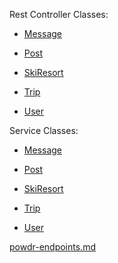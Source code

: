 Rest Controller Classes:

* [Message](https://github.com/powdr-ddc/powdr-service/blob/master/src/main/java/edu/cnm/deepdive/powdr/controller/MessageController.java)

* [Post](https://github.com/powdr-ddc/powdr-service/blob/master/src/main/java/edu/cnm/deepdive/powdr/controller/PostController.java)

* [SkiResort]((https://github.com/powdr-ddc/powdr-service/blob/master/src/main/java/edu/cnm/deepdive/powdr/controller/SkiResortController.java))

* [Trip]((https://github.com/powdr-ddc/powdr-service/blob/master/src/main/java/edu/cnm/deepdive/powdr/controller/TripController.java))

* [User]((https://github.com/powdr-ddc/powdr-service/blob/master/src/main/java/edu/cnm/deepdive/powdr/controller/UserController.java))

Service Classes: 

* [Message](https://github.com/powdr-ddc/powdr-service/blob/master/src/main/java/edu/cnm/deepdive/powdr/service/MessageService.java)

* [Post](https://github.com/powdr-ddc/powdr-service/blob/master/src/main/java/edu/cnm/deepdive/powdr/service/PostService.java)

* [SkiResort](https://github.com/powdr-ddc/powdr-service/blob/master/src/main/java/edu/cnm/deepdive/powdr/service/SkiResortService.java)

* [Trip](https://github.com/powdr-ddc/powdr-service/blob/master/src/main/java/edu/cnm/deepdive/powdr/service/TripService.java)

* [User](https://github.com/powdr-ddc/powdr-service/blob/master/src/main/java/edu/cnm/deepdive/powdr/service/UserService.java)

[powdr-endpoints.md](../work/powdr-endpoints.md)